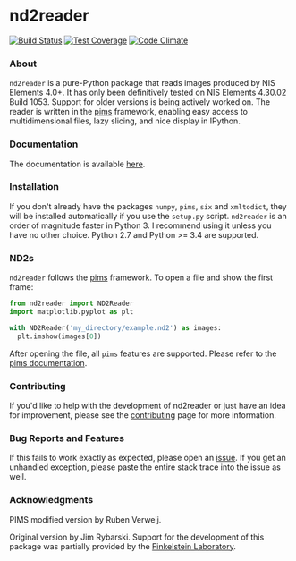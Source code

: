 # nd2reader

[![Build Status](https://travis-ci.org/rbnvrw/nd2reader.svg?branch=master)](https://travis-ci.org/rbnvrw/nd2reader)
[![Test Coverage](https://codeclimate.com/github/rbnvrw/nd2reader/badges/coverage.svg)](https://codeclimate.com/github/rbnvrw/nd2reader/coverage)
[![Code Climate](https://codeclimate.com/github/rbnvrw/nd2reader/badges/gpa.svg)](https://codeclimate.com/github/rbnvrw/nd2reader)

### About

`nd2reader` is a pure-Python package that reads images produced by NIS Elements 4.0+. It has only been definitively tested on NIS Elements 4.30.02 Build 1053. Support for older versions is being actively worked on.
The reader is written in the [pims](https://github.com/soft-matter/pims) framework, enabling easy access to multidimensional files, lazy slicing, and nice display in IPython.

### Documentation

The documentation is available [here](http://www.lighthacking.nl/nd2reader/).

### Installation

If you don't already have the packages `numpy`, `pims`, `six` and `xmltodict`, they will be installed automatically if you use the `setup.py` script.
`nd2reader` is an order of magnitude faster in Python 3. I recommend using it unless you have no other choice. Python 2.7 and Python >= 3.4 are supported.

### ND2s

`nd2reader` follows the [pims](https://github.com/soft-matter/pims) framework. To open a file and show the first frame:

```python
from nd2reader import ND2Reader
import matplotlib.pyplot as plt

with ND2Reader('my_directory/example.nd2') as images:
  plt.imshow(images[0])
```

After opening the file, all `pims` features are supported. Please refer to the [pims documentation](http://soft-matter.github.io/pims/).

### Contributing

If you'd like to help with the development of nd2reader or just have an idea for improvement, please see the [contributing](https://github.com/rbnvrw/nd2reader/blob/master/CONTRIBUTING.md) page
for more information.

### Bug Reports and Features

If this fails to work exactly as expected, please open an [issue](https://github.com/rbnvrw/nd2reader/issues).
If you get an unhandled exception, please paste the entire stack trace into the issue as well.

### Acknowledgments

PIMS modified version by Ruben Verweij.

Original version by Jim Rybarski. Support for the development of this package was partially provided by the [Finkelstein Laboratory](http://finkelsteinlab.org/).
